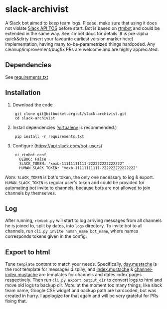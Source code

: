 slack-archivist
=============
A Slack bot aimed to keep team logs. Please, make sure that using it does not violate [Slack API TOS](https://slack.com/terms-of-service/api) before start.
Bot is based on [rtmbot](https://github.com/slackhq/python-rtmbot) and could be extended in the same way. See rtmbot docs for details.
It is pre-alpha quick&dirty (insert your favourite earliest version marker here) implementation, having many to-be-parametrized things hardcoded.
Any cleanup/improvement/bugfix PRs are welcome and are highly appreciated.

Dependencies
----------
See [requirements.txt](requirements.txt)

Installation
-----------

1. Download the code

        git clone git@bitbucket.org:ul/slack-archivist.git
        cd slack-archivist

2. Install dependencies ([virtualenv](http://virtualenv.readthedocs.org/en/latest/) is recommended.)

        pip install -r requirements.txt

3. Configure (https://api.slack.com/bot-users)
        
        vi rtmbot.conf
          DEBUG: False
          SLACK_TOKEN: "xoxb-11111111111-222222222222222"
          HUMAN_SLACK_TOKEN: "xoxb-11111111111-222222222222222"

*Note:* `SLACK_TOKEN` is bot's token, the only one necessary to log & export. `HUMAN_SLACK_TOKEN` is regular user's token and could be provided for automating bot invite to channels, because bots are not allowed to join channels by themselves. 

Log
---
After running, `rtmbot.py` will start to log arriving messages from all channels he is joined to, split by dates, into `logs` directory.
To invite bot to all channels, run `cli.py invite human_name bot_name`, where names corresponds tokens given in the config.

Export to html
--------------
Tune `template` content to match your needs. Specifically, [day.mustache](template/day.mustache) is the root template for messages display,
and [index.mustache](template/index.mustache) & [channel-index.mustache](template/channel-index.mustache) are templates for channels and dates index pages respectively.
Then run `cli.py export output_dir` to convert logs to html and move old logs to backup dir.
*Note:* at the moment too many things, like slack team name, Google CSE widget and backup path are hardcoded, bot was created in hurry. I apologize for that again and will be very grateful for PRs fixing that.